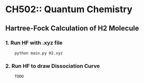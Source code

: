 # CH502:: Quantum Chemistry

## Hartree-Fock Calculation of H2 Molecule

### 1. Run HF with .xyz file
```
    python main.py H2.xyz
```

### 2. Run HF to draw Dissociation Curve
```
    TODO
```

